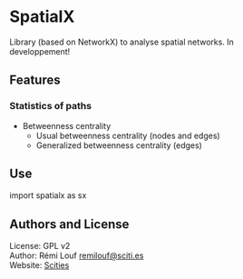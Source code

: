 # SpatialX

Library (based on NetworkX) to analyse spatial networks. In developpement!

## Features

### Statistics of paths

+ Betweenness centrality
    + Usual betweenness centrality (nodes and edges)
    + Generalized betweenness centrality (edges)

## Use

import spatialx as sx 

## Authors and License

License: GPL v2  
Author: Rémi Louf <remilouf@sciti.es>  
Website: [Scities](http://www.sciti.es)
